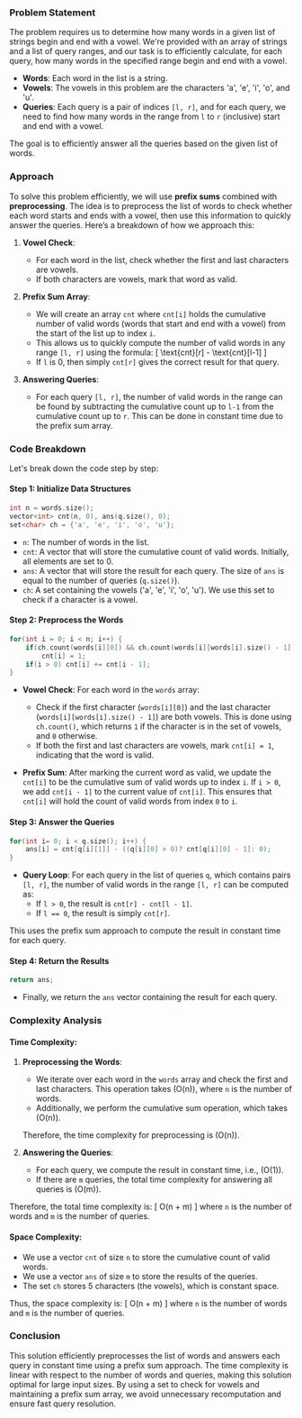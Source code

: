 ### Problem Statement

The problem requires us to determine how many words in a given list of strings begin and end with a vowel. We're provided with an array of strings and a list of query ranges, and our task is to efficiently calculate, for each query, how many words in the specified range begin and end with a vowel.

- **Words**: Each word in the list is a string.
- **Vowels**: The vowels in this problem are the characters 'a', 'e', 'i', 'o', and 'u'.
- **Queries**: Each query is a pair of indices `[l, r]`, and for each query, we need to find how many words in the range from `l` to `r` (inclusive) start and end with a vowel.

The goal is to efficiently answer all the queries based on the given list of words.

### Approach

To solve this problem efficiently, we will use **prefix sums** combined with **preprocessing**. The idea is to preprocess the list of words to check whether each word starts and ends with a vowel, then use this information to quickly answer the queries. Here’s a breakdown of how we approach this:

1. **Vowel Check**:
   - For each word in the list, check whether the first and last characters are vowels.
   - If both characters are vowels, mark that word as valid.
   
2. **Prefix Sum Array**:
   - We will create an array `cnt` where `cnt[i]` holds the cumulative number of valid words (words that start and end with a vowel) from the start of the list up to index `i`.
   - This allows us to quickly compute the number of valid words in any range `[l, r]` using the formula:
     \[
     \text{cnt}[r] - \text{cnt}[l-1]
     \]
   - If `l` is 0, then simply `cnt[r]` gives the correct result for that query.

3. **Answering Queries**:
   - For each query `[l, r]`, the number of valid words in the range can be found by subtracting the cumulative count up to `l-1` from the cumulative count up to `r`. This can be done in constant time due to the prefix sum array.

### Code Breakdown

Let's break down the code step by step:

#### Step 1: Initialize Data Structures

```cpp
int n = words.size();
vector<int> cnt(n, 0), ans(q.size(), 0);
set<char> ch = {'a', 'e', 'i', 'o', 'u'};
```

- `n`: The number of words in the list.
- `cnt`: A vector that will store the cumulative count of valid words. Initially, all elements are set to 0.
- `ans`: A vector that will store the result for each query. The size of `ans` is equal to the number of queries (`q.size()`).
- `ch`: A set containing the vowels ('a', 'e', 'i', 'o', 'u'). We use this set to check if a character is a vowel.

#### Step 2: Preprocess the Words

```cpp
for(int i = 0; i < n; i++) {
    if(ch.count(words[i][0]) && ch.count(words[i][words[i].size() - 1]))
        cnt[i] = 1;
    if(i > 0) cnt[i] += cnt[i - 1];
}
```

- **Vowel Check**: For each word in the `words` array:
  - Check if the first character (`words[i][0]`) and the last character (`words[i][words[i].size() - 1]`) are both vowels. This is done using `ch.count()`, which returns `1` if the character is in the set of vowels, and `0` otherwise.
  - If both the first and last characters are vowels, mark `cnt[i] = 1`, indicating that the word is valid.
  
- **Prefix Sum**: After marking the current word as valid, we update the `cnt[i]` to be the cumulative sum of valid words up to index `i`. If `i > 0`, we add `cnt[i - 1]` to the current value of `cnt[i]`. This ensures that `cnt[i]` will hold the count of valid words from index `0` to `i`.

#### Step 3: Answer the Queries

```cpp
for(int i= 0; i < q.size(); i++) {
    ans[i] = cnt[q[i][1]] - ((q[i][0] > 0)? cnt[q[i][0] - 1]: 0);
}
```

- **Query Loop**: For each query in the list of queries `q`, which contains pairs `[l, r]`, the number of valid words in the range `[l, r]` can be computed as:
  - If `l > 0`, the result is `cnt[r] - cnt[l - 1]`.
  - If `l == 0`, the result is simply `cnt[r]`.
  
This uses the prefix sum approach to compute the result in constant time for each query.

#### Step 4: Return the Results

```cpp
return ans;
```

- Finally, we return the `ans` vector containing the result for each query.

### Complexity Analysis

#### Time Complexity:

1. **Preprocessing the Words**:
   - We iterate over each word in the `words` array and check the first and last characters. This operation takes \(O(n)\), where `n` is the number of words.
   - Additionally, we perform the cumulative sum operation, which takes \(O(n)\).
   
   Therefore, the time complexity for preprocessing is \(O(n)\).

2. **Answering the Queries**:
   - For each query, we compute the result in constant time, i.e., \(O(1)\).
   - If there are `m` queries, the total time complexity for answering all queries is \(O(m)\).
   
Therefore, the total time complexity is:
\[
O(n + m)
\]
where `n` is the number of words and `m` is the number of queries.

#### Space Complexity:

- We use a vector `cnt` of size `n` to store the cumulative count of valid words.
- We use a vector `ans` of size `m` to store the results of the queries.
- The set `ch` stores 5 characters (the vowels), which is constant space.

Thus, the space complexity is:
\[
O(n + m)
\]
where `n` is the number of words and `m` is the number of queries.

### Conclusion

This solution efficiently preprocesses the list of words and answers each query in constant time using a prefix sum approach. The time complexity is linear with respect to the number of words and queries, making this solution optimal for large input sizes. By using a set to check for vowels and maintaining a prefix sum array, we avoid unnecessary recomputation and ensure fast query resolution.